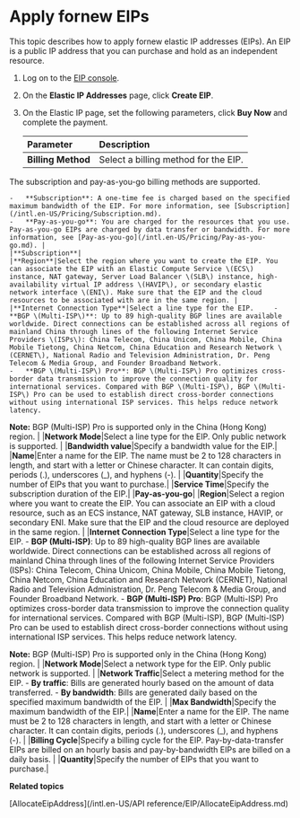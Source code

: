 # Apply fornew EIPs

This topic describes how to apply fornew elastic IP addresses \(EIPs\). An EIP is a public IP address that you can purchase and hold as an independent resource.

1.  Log on to the [EIP console](https://vpc.console.aliyun.com/eip).

2.  On the **Elastic IP Addresses** page, click **Create EIP**.

3.  On the Elastic IP page, set the following parameters, click **Buy Now** and complete the payment.

    |Parameter|Description|
    |:--------|:----------|
    |**Billing Method**|Select a billing method for the EIP.

The subscription and pay-as-you-go billing methods are supported.

    -   **Subscription**: A one-time fee is charged based on the specified maximum bandwidth of the EIP. For more information, see [Subscription](/intl.en-US/Pricing/Subscription.md).
    -   **Pay-as-you-go**: You are charged for the resources that you use. Pay-as-you-go EIPs are charged by data transfer or bandwidth. For more information, see [Pay-as-you-go](/intl.en-US/Pricing/Pay-as-you-go.md). |
    |**Subscription**|
    |**Region**|Select the region where you want to create the EIP. You can associate the EIP with an Elastic Compute Service \(ECS\) instance, NAT gateway, Server Load Balancer \(SLB\) instance, high-availability virtual IP address \(HAVIP\), or secondary elastic network interface \(ENI\). Make sure that the EIP and the cloud resources to be associated with are in the same region. |
    |**Internet Connection Type**|Select a line type for the EIP.     -   **BGP \(Multi-ISP\)**: Up to 89 high-quality BGP lines are available worldwide. Direct connections can be established across all regions of mainland China through lines of the following Internet Service Providers \(ISPs\): China Telecom, China Unicom, China Mobile, China Mobile Tietong, China Netcom, China Education and Research Network \(CERNET\), National Radio and Television Administration, Dr. Peng Telecom & Media Group, and Founder Broadband Network.
    -   **BGP \(Multi-ISP\) Pro**: BGP \(Multi-ISP\) Pro optimizes cross-border data transmission to improve the connection quality for international services. Compared with BGP \(Multi-ISP\), BGP \(Multi-ISP\) Pro can be used to establish direct cross-border connections without using international ISP services. This helps reduce network latency.

**Note:** BGP \(Multi-ISP\) Pro is supported only in the China \(Hong Kong\) region. |
    |**Network Mode**|Select a line type for the EIP. Only public network is supported. |
    |**Bandwidth value**|Specify a bandwidth value for the EIP.|
    |**Name**|Enter a name for the EIP. The name must be 2 to 128 characters in length, and start with a letter or Chinese character. It can contain digits, periods \(.\), underscores \(\_\), and hyphens \(-\). |
    |**Quantity**|Specify the number of EIPs that you want to purchase.|
    |**Service Time**|Specify the subscription duration of the EIP.|
    |**Pay-as-you-go**|
    |**Region**|Select a region where you want to create the EIP. You can associate an EIP with a cloud resource, such as an ECS instance, NAT gateway, SLB instance, HAVIP, or secondary ENI. Make sure that the EIP and the cloud resource are deployed in the same region. |
    |**Internet Connection Type**|Select a line type for the EIP.     -   **BGP \(Multi-ISP\)**: Up to 89 high-quality BGP lines are available worldwide. Direct connections can be established across all regions of mainland China through lines of the following Internet Service Providers \(ISPs\): China Telecom, China Unicom, China Mobile, China Mobile Tietong, China Netcom, China Education and Research Network \(CERNET\), National Radio and Television Administration, Dr. Peng Telecom & Media Group, and Founder Broadband Network.
    -   **BGP \(Multi-ISP\) Pro**: BGP \(Multi-ISP\) Pro optimizes cross-border data transmission to improve the connection quality for international services. Compared with BGP \(Multi-ISP\), BGP \(Multi-ISP\) Pro can be used to establish direct cross-border connections without using international ISP services. This helps reduce network latency.

**Note:** BGP \(Multi-ISP\) Pro is supported only in the China \(Hong Kong\) region. |
    |**Network Mode**|Select a network type for the EIP. Only public network is supported. |
    |**Network Traffic**|Select a metering method for the EIP.     -   **By traffic**: Bills are generated hourly based on the amount of data transferred.
    -   **By bandwidth**: Bills are generated daily based on the specified maximum bandwidth of the EIP. |
    |**Max Bandwidth**|Specify the maximum bandwidth of the EIP.|
    |**Name**|Enter a name for the EIP. The name must be 2 to 128 characters in length, and start with a letter or Chinese character. It can contain digits, periods \(.\), underscores \(\_\), and hyphens \(-\). |
    |**Billing Cycle**|Specify a billing cycle for the EIP. Pay-by-data-transfer EIPs are billed on an hourly basis and pay-by-bandwidth EIPs are billed on a daily basis. |
    |**Quantity**|Specify the number of EIPs that you want to purchase.|


**Related topics**  


[AllocateEipAddress](/intl.en-US/API reference/EIP/AllocateEipAddress.md)

